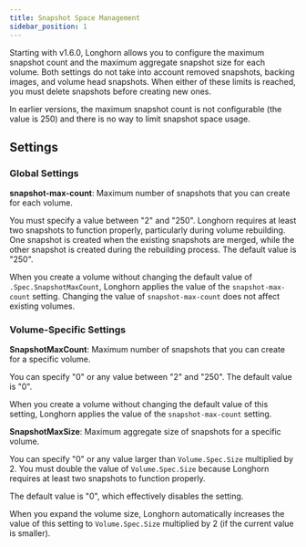 ```yaml
---
title: Snapshot Space Management
sidebar_position: 1
---
```


<head>
  <link rel="canonical" href="https://main--longhornio-docusaurus.netlify.app/snapshots-and-backups/snapshot-space-management"/>
</head>

Starting with v1.6.0, Longhorn allows you to configure the maximum snapshot count and the maximum aggregate snapshot size for each volume. Both settings do not take into account removed snapshots, backing images, and volume head snapshots. When either of these limits is reached, you must delete snapshots before creating new ones.

In earlier versions, the maximum snapshot count is not configurable (the value is 250) and there is no way to limit snapshot space usage.

## Settings

### Global Settings

**snapshot-max-count**: Maximum number of snapshots that you can create for each volume.

You must specify a value between "2" and "250". Longhorn requires at least two snapshots to function properly, particularly during volume rebuilding. One snapshot is created when the existing snapshots are merged, while the other snapshot is created during the rebuilding process.
The default value is "250".

When you create a volume without changing the default value of `.Spec.SnapshotMaxCount`, Longhorn applies the value of the `snapshot-max-count` setting. Changing the value of `snapshot-max-count` does not affect existing volumes.

### Volume-Specific Settings

**SnapshotMaxCount**: Maximum number of snapshots that you can create for a specific volume.

You can specify "0" or any value between "2" and "250". The default value is "0".

When you create a volume without changing the default value of this setting, Longhorn applies the value of the `snapshot-max-count` setting.

**SnapshotMaxSize**: Maximum aggregate size of snapshots for a specific volume.

You can specify "0" or any value larger than `Volume.Spec.Size` multiplied by 2. You must double the value of `Volume.Spec.Size` because Longhorn requires at least two snapshots to function properly.

The default value is "0", which effectively disables the setting.

When you expand the volume size, Longhorn automatically increases the value of this setting to `Volume.Spec.Size` multiplied by 2 (if the current value is smaller).
